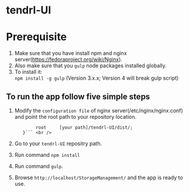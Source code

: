 # tendrl-UI

# Prerequisite
 1. Make sure that you have install npm and nginx server(https://fedoraproject.org/wiki/Nginx).
 2. Also make sure that you ```gulp``` node packages installed globally.
 3. To install it:<br />
    ```npm install -g gulp``` (Version 3.x.x; Version 4 will break gulp script)<br/>
    

## To run the app follow five simple steps

 1. Modify the ```configuration file``` of nginx server(/etc/nginx/nginx.conf) and point the root path to your repository location.<br />
     
	```server {
	        root     [your path]/tendrl-UI/dist/;
	   }``` <br />
 2. Go to your ```tendrl-UI``` repositry path.
 3. Run command ```npm install```
 4. Run command ```gulp```.
 5. Browse ```http://localhost/StorageManagement/``` and the app is ready to use.
